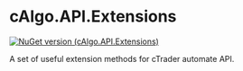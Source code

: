 # cAlgo.API.Extensions
[![NuGet version (cAlgo.API.Extensions)](https://buildstats.info/nuget/cAlgo.API.Extensions)](https://www.nuget.org/packages/cAlgo.API.Extensions/)

A set of useful extension methods for cTrader automate API.
